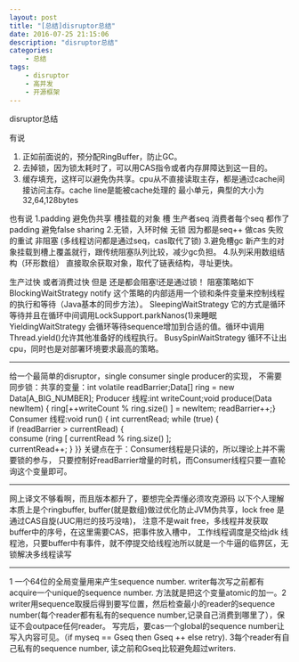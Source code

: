 ```yaml
---
layout: post
title: "[总结]disruptor总结"
date: 2016-07-25 21:15:06 
description: "disruptor总结"
categories: 
    - 总结
tags:
    - disruptor
    - 高并发
    - 开源框架
---
```


disruptor总结

<!--more-->

有说
1. 正如前面说的，预分配RingBuffer，防止GC。
2. 去掉锁，因为锁太耗时了，可以用CAS指令或者内存屏障达到这一目的。
3. 缓存填充，这样可以避免伪共享。cpu从不直接读取主存，都是通过cache间接访问主存。cache line是能被cache处理的
最小单元，典型的大小为32,64,128bytes

也有说
1.padding 避免伪共享 槽挂载的对象 槽 生产者seq 消费者每个seq 都作了padding 避免false sharing
2.无锁，入环时候 无锁 因为都是seq++ 做cas 失败的重试 非阻塞 (多线程访问都是通过seq，cas取代了锁)
3.避免槽gc 新产生的对象挂载到槽上覆盖就行，跟传统阻塞队列比较，减少gc负担。
4.队列采用数组结构（环形数组） 直接取余获取对象，取代了链表结构，寻址更快。

生产过快 或者消费过快 但是 还是都会阻塞!还是通过锁！
阻塞策略如下
BlockingWaitStrategy notify
这个策略的内部适用一个锁和条件变量来控制线程的执行和等待（Java基本的同步方法）。
SleepingWaitStrategy 
它的方式是循环等待并且在循环中间调用LockSupport.parkNanos(1)来睡眠
YieldingWaitStrategy
会循环等待sequence增加到合适的值。循环中调用Thread.yield()允许其他准备好的线程执行。
BusySpinWaitStrategy 
循环不让出cpu，同时也是对部署环境要求最高的策略。


---------------------------------------------

给一个最简单的disruptor，single consumer single producer的实现，
不需要同步锁：共享的变量：int volatile readBarrier;Data[] ring = new Data[A_BIG_NUMBER];
Producer
 线程:int writeCount;void produce(Data newItem) 
 {  ring[++writeCount % ring.size() ] = newItem;  readBarrier++;}
 Consumer 线程:void run() 
 {  int currentRead;  while (true) {   
  if (readBarrier > currentRead) {       
   consume (ring [ currentRead % ring.size() ];      
     currentRead++;    }  }}
     关键点在于：Consumer线程是只读的，所以理论上并不需要锁的参与，
     只要控制好readBarrier增量的时机，而Consumer线程只要一直轮询这个变量即可。


------------------------------------------

网上译文不够看啊，而且版本都升了，要想完全弄懂必须攻克源码 以下个人理解 本质上是个ringbuffer, 
buffer(就是数组)做过优化防止JVM伪共享，lock free 是通过CAS自旋(JUC用烂的技巧没啥)，
注意不是wait free，多线程并发获取buffer中的序号，在这里需要CAS，把事件放入槽中，
工作线程调度是交给jdk 线程池，只要buffer中有事件，就不停提交给线程池所以就是一个牛逼的临界区，无锁解决多线程读写


-------------------------------------------

1 一个64位的全局变量用来产生sequence number. writer每次写之前都有acquire一个unique的sequence number. 
方法就是把这个变量atomic的加一。2 writer用sequence取膜后得到要写位置，然后检查最小的reader的sequence
 number(每个reader都有私有的sequence number,记录自己消费到哪里了），保证不会outpace任何reader。
 写完后，要cas一个global的sequence number让写入内容可见。（if myseq == Gseq then Gseq ++ else retry).
 3每个reader有自己私有的sequence number, 读之前和Gseq比较避免超过writers.
